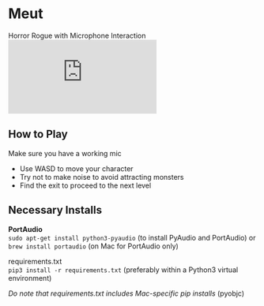 # Meut
Horror Rogue with Microphone Interaction
[![Requirements Status](https://requires.io/github/Hexadoon/Meut/requirements.txt?branch=master)](https://requires.io/github/Hexadoon/Meut/requirements.txt?branch=master)

## How to Play
Make sure you have a working mic
 - Use WASD to move your character
 - Try not to make noise to avoid attracting monsters
 - Find the exit to proceed to the next level

## Necessary Installs
**PortAudio**<br>
`sudo apt-get install python3-pyaudio` (to install PyAudio and PortAudio) or `brew install portaudio` (on Mac for PortAudio only)

requirements.txt<br>
`pip3 install -r requirements.txt` (preferably within a Python3 virtual environment)

*Do note that requirements.txt includes Mac-specific pip installs* (pyobjc)
